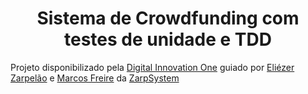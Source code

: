 <h1 align="center">Sistema de Crowdfunding com testes de unidade e TDD</h1>

Projeto disponibilizado pela [Digital Innovation One](https://digitalinnovation.one/sign-up?ref=QFX2ZVP4RU) guiado por [Eliézer Zarpelão](http://br.linkedin.com/in/eliezerzarpelao) e [Marcos Freire](https://www.linkedin.com/in/marcos-freire-a73891125/) da [ZarpSystem](https://www.linkedin.com/company/zs-consultoria-e-desenvolvimento/)
